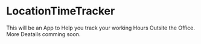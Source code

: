 # LocationTimeTracker

This will be an App to Help you track your working Hours Outsite the Office. More Deatails comming soon.
